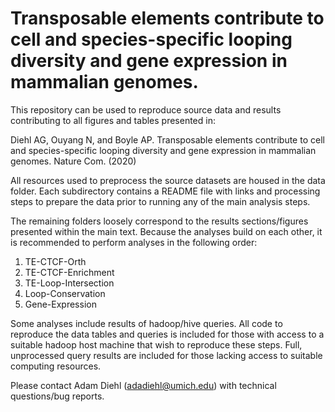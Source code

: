 # Transposable elements contribute to cell and species-specific looping diversity and gene expression in mammalian genomes.

This repository can be used to reproduce source data and results contributing to all figures and tables presented in:

Diehl AG, Ouyang N, and Boyle AP. Transposable elements contribute to cell and species-specific looping diversity and gene expression in mammalian genomes. Nature Com. (2020)

All resources used to preprocess the source datasets are housed in the data folder. Each subdirectory contains a README file with links and processing steps to prepare the data prior to running any of the  main analysis steps.

The remaining folders loosely correspond to the results sections/figures presented within the main text. Because the analyses build on each other, it is recommended to perform analyses in the following order:

1) TE-CTCF-Orth
2) TE-CTCF-Enrichment
3) TE-Loop-Intersection
4) Loop-Conservation
5) Gene-Expression

Some analyses include results of hadoop/hive queries. All code to reproduce the data tables and queries is included for those with access to a suitable hadoop host machine that wish to reproduce these steps. Full, unprocessed query results are included for those lacking access to suitable computing resources.

Please contact Adam Diehl (adadiehl@umich.edu) with technical questions/bug reports.
